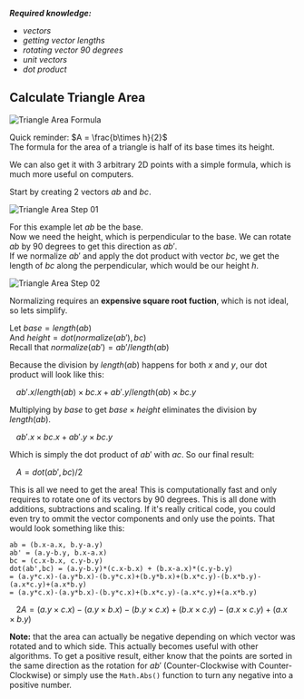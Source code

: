 <i><b>Required knowledge:</b>
- vectors
- getting vector lengths
- rotating vector 90 degrees
- unit vectors
- dot product</i>

## Calculate Triangle Area

![Triangle Area Formula](https://github.com/user-attachments/assets/1590d4f6-6702-41f2-9c13-96c009403951)

Quick reminder: $A = \frac{b\times h}{2}$<br>
The formula for the area of a triangle is half of its base times its height.<br>

We can also get it with 3 arbitrary 2D points with a simple formula, which is much more useful on computers.<br>

Start by creating 2 vectors $ab$ and $bc$.

![Triangle Area Step 01](https://github.com/user-attachments/assets/e8050e9c-8af0-428f-8d82-d6efa1f33509)

For this example let $ab$ be the base.<br>
Now we need the height, which is perpendicular to the base. We can rotate $ab$ by 90 degrees to get this direction as $ab'$.<br>
If we normalize $ab'$ and apply the dot product with vector $bc$, we get the length of $bc$ along the perpendicular, which would be our height $h$.

![Triangle Area Step 02](https://github.com/user-attachments/assets/083239a4-3af1-4411-8e52-8d5eaf1626f8)

Normalizing requires an **expensive square root fuction**, which is not ideal, so lets simplify.<br>

Let $base = length(ab)$<br>
And $height = dot(normalize(ab'), bc)$<br>
Recall that $normalize(ab') = ab'/length(ab)$<br>

Because the division by $length(ab)$ happens for both $x$ and $y$, our dot product will look like this:<br>

&nbsp;&nbsp; $ab'.x/length(ab)\times bc.x + ab'.y/length(ab)\times bc.y$<br>

Multiplying by $base$ to get $base\times height$ eliminates the division by $length(ab)$.<br>

&nbsp;&nbsp; $ab'.x\times bc.x + ab'.y\times bc.y$<br>

Which is simply the dot product of $ab'$ with $ac$. So our final result:<br>

&nbsp;&nbsp; $A = dot(ab', bc)/2$

This is all we need to get the area! This is computationally fast and only requires to rotate one of its vectors by 90 degrees. This is all done with additions, subtractions and scaling. If it's really critical code, you could even try to ommit the vector components and only use the points. That would look something like this:<br>
```
ab = (b.x-a.x, b.y-a.y)
ab' = (a.y-b.y, b.x-a.x)
bc = (c.x-b.x, c.y-b.y)
dot(ab',bc) = (a.y-b.y)*(c.x-b.x) + (b.x-a.x)*(c.y-b.y)
= (a.y*c.x)-(a.y*b.x)-(b.y*c.x)+(b.y*b.x)+(b.x*c.y)-(b.x*b.y)-(a.x*c.y)+(a.x*b.y)
= (a.y*c.x)-(a.y*b.x)-(b.y*c.x)+(b.x*c.y)-(a.x*c.y)+(a.x*b.y)
```

&nbsp;&nbsp; $2A = (a.y\times c.x)-(a.y\times b.x)-(b.y\times c.x)+(b.x\times c.y)-(a.x\times c.y)+(a.x\times b.y)$<br>

**Note:** that the area can actually be negative depending on which vector was rotated and to which side. This actually becomes useful with other algorithms. To get a positive result, either know that the points are sorted in the same direction as the rotation for $ab'$ (Counter-Clockwise with Counter-Clockwise) or simply use the ```Math.Abs()``` function to turn any negative into a positive number.
